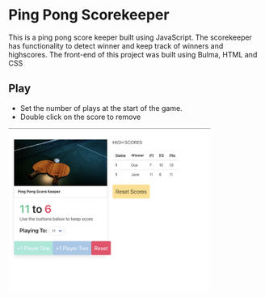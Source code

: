 # Ping Pong Scorekeeper
This is a ping pong score keeper built using JavaScript. The scorekeeper has functionality to detect winner and keep track of winners and highscores. The front-end of this project was built using Bulma, HTML and CSS

## Play
- Set the number of plays at the start of the game.
- Double click on the score to remove

<img src="scoreKeeper.png" width="400">
